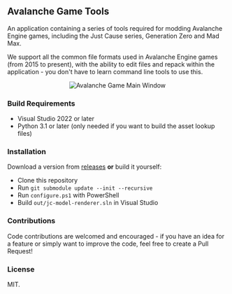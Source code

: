 ## Avalanche Game Tools
An application containing a series of tools required for modding Avalanche Engine games, including the Just Cause series, Generation Zero and Mad Max.

We support all the common file formats used in Avalanche Engine games (from 2015 to present), with the ability to edit files and repack within the application - you don't have to learn command line tools to use this.

<p align="center"><img src="https://kirkh.am/jc-model-renderer/window-v2.png" alt="Avalanche Game Main Window" title="Main Window"></p>

### Build Requirements
 - Visual Studio 2022 or later
 - Python 3.1 or later (only needed if you want to build the asset lookup files)
 
### Installation
Download a version from [releases](https://github.com/aaronkirkham/jc-model-renderer/releases) __or__ build it yourself:
 - Clone this repository
 - Run `git submodule update --init --recursive`
 - Run `configure.ps1` with PowerShell
 - Build `out/jc-model-renderer.sln` in Visual Studio

### Contributions
Code contributions are welcomed and encouraged - if you have an idea for a feature or simply want to improve the code, feel free to create a Pull Request!

### License
MIT.
